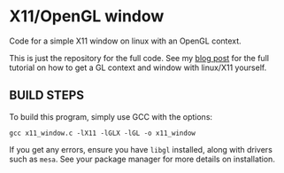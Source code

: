 # X11/OpenGL window

Code for a simple X11 window on linux with an OpenGL context.

This is just the repository for the full code. See my [blog post](https://james822.github.io/posts/x11_window_opengl.html) for the full tutorial on how to get a GL context and window with linux/X11 yourself.

## BUILD STEPS

To build this program, simply use GCC with the options:

`gcc x11_window.c -lX11 -lGLX -lGL -o x11_window`

If you get any errors, ensure you have `libgl` installed, along with drivers such as `mesa`. See your package manager for more details on installation.

